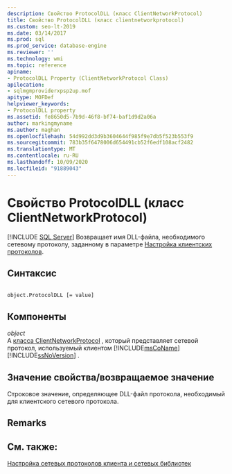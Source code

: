 ```yaml
---
description: Свойство ProtocolDLL (класс ClientNetworkProtocol)
title: Свойство ProtocolDLL (класс clientnetworkprotocol)
ms.custom: seo-lt-2019
ms.date: 03/14/2017
ms.prod: sql
ms.prod_service: database-engine
ms.reviewer: ''
ms.technology: wmi
ms.topic: reference
apiname:
- ProtocolDLL Property (ClientNetworkProtocol Class)
apilocation:
- sqlmgmproviderxpsp2up.mof
apitype: MOFDef
helpviewer_keywords:
- ProtocolDLL property
ms.assetid: fe8650d5-7b9d-46f8-bf74-baf1d9d2a06a
author: markingmyname
ms.author: maghan
ms.openlocfilehash: 54d992dd3d9b3604644f985f9e7db5f523b553f9
ms.sourcegitcommit: 783b35f6478006d654491cb52f6edf108acf2482
ms.translationtype: MT
ms.contentlocale: ru-RU
ms.lasthandoff: 10/09/2020
ms.locfileid: "91889043"
---
```

# <a name="protocoldll-property-clientnetworkprotocol-class"></a>Свойство ProtocolDLL (класс ClientNetworkProtocol)
[!INCLUDE [SQL Server](../../../includes/applies-to-version/sqlserver.md)]
  Возвращает имя DLL-файла, необходимого сетевому протоколу, заданному в параметре [Настройка клиентских протоколов](../../../database-engine/configure-windows/configure-client-protocols.md).  
  
## <a name="syntax"></a>Синтаксис  
  
```  
  
object.ProtocolDLL [= value]  
```  
  
## <a name="parts"></a>Компоненты  
 *object*  
 A [класса ClientNetworkProtocol](../../../relational-databases/wmi-provider-configuration-classes/clientnetworkprotocol-class/clientnetworkprotocol-class.md) , который представляет сетевой протокол, используемый клиентом [!INCLUDE[msCoName](../../../includes/msconame-md.md)] [!INCLUDE[ssNoVersion](../../../includes/ssnoversion-md.md)] .  
  
## <a name="property-valuereturn-value"></a>Значение свойства/возвращаемое значение  
 Строковое значение, определяющее DLL-файл протокола, необходимый для клиентского сетевого протокола.  
  
## <a name="remarks"></a>Remarks  
  
## <a name="see-also"></a>См. также:  
 [Настройка сетевых протоколов клиента и сетевых библиотек](../../../database-engine/configure-windows/configure-client-protocols.md)  
  
